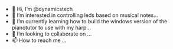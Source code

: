 - 👋 Hi, I’m @dynamicstech
- 👀 I’m interested in controlling leds based on musical notes...
- 🌱 I’m currently learning how to build the windows version of the pianotutor to use with my harp...
- 💞️ I’m looking to collaborate on ...
- 📫 How to reach me ...

<!---
dynamicstech/dynamicstech is a ✨ special ✨ repository because its `README.md` (this file) appears on your GitHub profile.
You can click the Preview link to take a look at your changes.
--->
